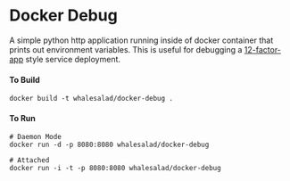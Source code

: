 # Docker Debug

A simple python http application running inside of docker container that prints out environment variables. This is useful for debugging a [12-factor-app](http://12factor.net/) style service deployment.

#### To Build

    docker build -t whalesalad/docker-debug .

#### To Run
    
    # Daemon Mode
    docker run -d -p 8080:8080 whalesalad/docker-debug

    # Attached
    docker run -i -t -p 8080:8080 whalesalad/docker-debug
